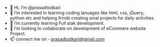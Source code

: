 - 👋 Hi, I’m @prasadtodkari
- 👀 I’m interested in learning coding lanuages like html, css, jQuery, python etc and helping frinds creating smal projects for daily activities.
- 🌱 I’m currently learning Full stak development.
- 💞️ I’m looking to collaborate on development of eCommers website Project.
- 📫 connect me on - prasadtodkari@gmail.com

<!---
prasadtodkari/prasadtodkari is a ✨ special ✨ repository because its `README.md` (this file) appears on your GitHub profile.
You can click the Preview link to take a look at your changes.
--->
